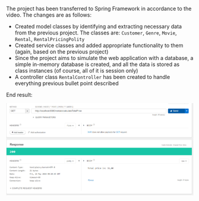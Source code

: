 The project has been transferred to Spring Framework in accordance to the video. The changes are as follows:

- Created model classes by identifying and extracting necessary data from the previous project. The classes are: `Customer`, `Genre`, `Movie`, `Rental`, `RentalPricingPolity`
- Created service classes and added appropriate functionality to them (again, based on the previous project)
- Since the project aims to simulate the web application with a database, a simple in-memory database is created, and all the data is stored as class instances (of course, all of it is session only)
- A controller class `RentalController` has been created to handle everything previous bullet point described

End result:

![img.png](img.png)

